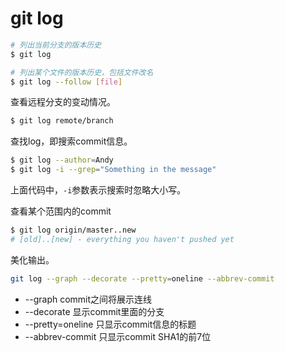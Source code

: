 # git log

```bash
# 列出当前分支的版本历史
$ git log

# 列出某个文件的版本历史，包括文件改名
$ git log --follow [file]
```

查看远程分支的变动情况。

```bash
$ git log remote/branch
```

查找log，即搜索commit信息。

```bash
$ git log --author=Andy
$ git log -i --grep="Something in the message"
```

上面代码中，`-i`参数表示搜索时忽略大小写。

查看某个范围内的commit

```bash
$ git log origin/master..new
# [old]..[new] - everything you haven't pushed yet
```

美化输出。

```bash
git log --graph --decorate --pretty=oneline --abbrev-commit
```

- --graph commit之间将展示连线
- --decorate 显示commit里面的分支
- --pretty=oneline 只显示commit信息的标题
- --abbrev-commit 只显示commit SHA1的前7位

